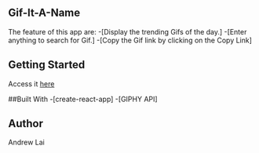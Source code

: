 ## Gif-It-A-Name

The feature of this app are:
-[Display the trending Gifs of the day.]
-[Enter anything to search for Gif.]
-[Copy the Gif link by clicking on the Copy Link]

## Getting Started

Access it [here](https://laiandrew2002.github.io/gifitaname/)

##Built With
-[create-react-app]
-[GIPHY API]

## Author

Andrew Lai

